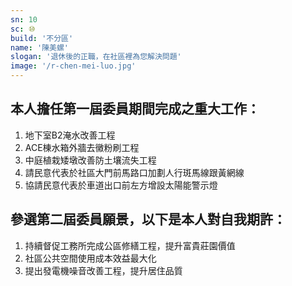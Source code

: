 ```yaml
---
sn: 10
sc: ⑩
build: '不分區'
name: '陳美螺'
slogan: '退休後的正職，在社區裡為您解決問題'
image: '/r-chen-mei-luo.jpg'
---
```

## 本人擔任第一屆委員期間完成之重大工作：
1. 地下室B2淹水改善工程
2. ACE棟水箱外牆去黴粉刷工程
3. 中庭植栽矮墩改善防土壤流失工程
4. 請民意代表於社區大門前馬路口加劃人行斑馬線跟黃網線
5. 協請民意代表於車道出口前左方增設太陽能警示燈

## 參選第二屆委員願景，以下是本人對自我期許：
1. 持續督促工務所完成公區修繕工程，提升富貴莊園價值
2. 社區公共空間使用成本效益最大化
3. 提出發電機噪音改善工程，提升居住品質
